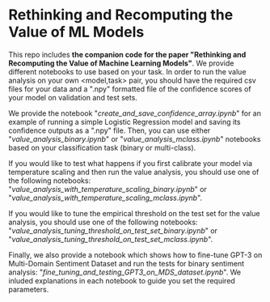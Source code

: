 # Rethinking and Recomputing the Value of ML Models

This repo includes **the companion code for the paper "Rethinking and Recomputing the Value of Machine Learning Models"**. We provide different notebooks to use based on your task. In order to run the value analysis on your own <model,task> pair, you should have the required csv files for your data and a ".npy" formatted file of the confidence scores of your model on validation and test sets. 

We provide the notebook "_create_and_save_confidence_array.ipynb_" for an example of running a simple Logistic Regression model and saving its confidence outputs as a ".npy" file. Then, you can use either "_value_analysis_binary.ipynb_" or "_value_analysis_mclass.ipynb_" notebooks based on your classification task (binary or multi-class). 

If you would like to test what happens if you first calibrate your model via temperature scaling and then run the value analysis, you should use one of the following notebooks: "_value_analysis_with_temperature_scaling_binary.ipynb_" or "_value_analysis_with_temperature_scaling_mclass.ipynb_". 

If you would like to tune the empirical threshold on the test set for the value analysis, you should use one of the following notebooks: "_value_analysis_tuning_threshold_on_test_set_binary.ipynb_" or "_value_analysis_tuning_threshold_on_test_set_mclass.ipynb_". 

Finally, we also provide a notebook which shows how to fine-tune GPT-3 on Multi-Domain Sentiment Dataset and run the tests for binary sentiment analysis: "_fine_tuning_and_testing_GPT3_on_MDS_dataset.ipynb_". We inluded explanations in each notebook to guide you set the required parameters. 
